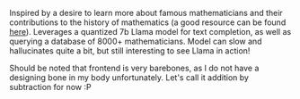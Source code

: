 Inspired by a desire to learn more about famous mathematicians and their contributions to the history of mathematics (a good resource can be found [here](https://mathigon.org/timeline)). Leverages a quantized 7b Llama model for text completion, as well as querying a database of 8000+ mathematicians. Model can slow and hallucinates quite a bit, but still interesting to see Llama in action!

Should be noted that frontend is very barebones, as I do not have a designing bone in my body unfortunately. Let's call it addition by subtraction for now :P
